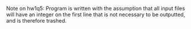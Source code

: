 Note on hw1q5: Program is written with the assumption that all input files will have an integer on the first line that is not necessary to be outputted, and is therefore trashed. 